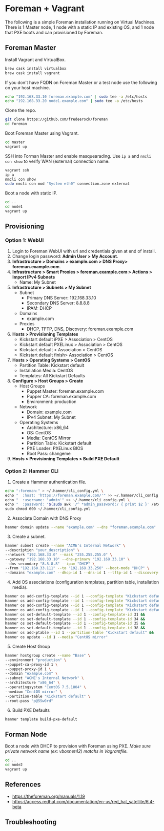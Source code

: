 # Foreman + Vagrant
The following is a simple Foreman installation running on Virtual Machines. There is 1 Master node, 1 node with a static IP and existing OS, and 1 node that PXE boots and can provisioned by Foreman.

## Foreman Master
Install Vagrant and VirtualBox.

```bash
brew cask install virtualbox
brew cask install vagrant
```

If you don't have FQDN on Foreman Master or a test node use the following on your host machine.

```bash
echo "192.168.33.10 foreman.example.com" | sudo tee -a /etc/hosts
echo "192.168.33.20 node1.example.com" | sudo tee -a /etc/hosts
```

Clone the repo.

```bash
git clone https://github.com/fredeerock/foreman
cd foreman
```

Boot Foreman Master using Vagrant.
```bash
cd master
vagrant up
```

SSH into Forman Master and enable masquearading. Use `ip a` and `nmcli con show` to verify WAN (external) connection name.

```bash
vagrant ssh
ip a
nmcli con show
sudo nmcli con mod "System eth0" connection.zone external
```

Boot a node with static IP. 
```bash
cd ..
cd node1
vagrant up
```

## Provisioning

### Option 1: WebUI

1. Login to Foreman WebUI with url and credentials given at end of install.
2. Change login password: **Admin User > My Account**.
3. **Infrastructure > Domains > example.com > DNS Proxy> foreman.example.com**.
4. **Infrastructure > Smart Proxies > foreman.example.com > Actions > Import IPv4 Subnets**
    - Name: My Subnet
5. **Infrastructure > Subnets > My Subnet**
    - Subnet
      - Primary DNS Server: 192.168.33.10
      - Secondary DNS Server: 8.8.8.8
      - IPAM: DHCP
    - Domains
      - example.com
    - Proxies
      - DHCP, TFTP, DNS, Discovery: foreman.example.com
6. **Hosts > Provisioning Templates** 
    - Kickstart default iPXE > Association > CentOS
    - Kickstart default PXELinux > Association > CentOS
    - Kickstart default > Association > CentOS
    - Kickstart default finish> Association > CentOS
7. **Hosts > Operating Systems > CentOS** 
    - Partition Table: Kickstart default
    - Installation Media: CentOS
    - Templates: All Kickstart Defaults
8. **Configure > Host Groups > Create**
    - Host Groups
      - Puppet Master: foreman.example.com
      - Pupper CA: foreman.example.com
      - Environment: production
    - Network
      - Domain: example.com
      - IPv4 Subnet: My Subnet
    - Operating Systems
      - Architecture: x86_64
      - OS: CentOS
      - Media: CentOS Mirror
      - Partition Table: Kickstart default
      - PXE Loader: PXELinux BIOS
      - Root Pass: changeme
9. **Hosts > Provisioning Templates > Build PXE Default**

### Option 2: Hammer CLI

1. Create a Hammer authentication file.

```bash
echo ":foreman:" > ~/.hammer/cli_config.yml \
echo "  :host: 'https://foreman.example.com/'" >> ~/.hammer/cli_config.yml \
echo "  :username: 'admin'" >> ~/.hammer/cli_config.yml \
echo "  :password: '$(sudo awk '/^ *admin_password:/ { print $2 }' /etc/foreman-installer/scenarios.d/foreman-answers.yaml)'" >> ~/.hammer/cli_config.yml \
sudo chmod 600 ~/.hammer/cli_config.yml
```

2. Associate Domain with DNS Proxy

```bash
hammer domain update --name "example.com" --dns "foreman.example.com"
```

3. Create a subnet.

```bash
hammer subnet create --name "ACME's Internal Network" \
--description "your_description" \
--network "192.168.33.0" --mask "255.255.255.0" \
--gateway "192.168.33.10" --dns-primary "192.168.33.10" \
--dns-secondary "8.8.8.8" --ipam "DHCP" \
--from "192.168.33.111" --to "192.168.33.250" --boot-mode "DHCP" \
--domains "example.com" --dhcp-id 1 --dns-id 1 --tftp-id 1 --discovery-id 1
```

4. Add OS associations (configuration templates, partition table, installation media).

```bash
hammer os add-config-template --id 1 --config-template "Kickstart default" &&
hammer os add-config-template --id 1 --config-template "Kickstart default finish" &&
hammer os add-config-template --id 1 --config-template "Kickstart default PXELinux" &&
hammer os add-config-template --id 1 --config-template "Kickstart default iPXE" &&
hammer os set-default-template --id 1 --config-template-id 31 &&
hammer os set-default-template --id 1 --config-template-id 34 &&
hammer os set-default-template --id 1 --config-template-id 35 &&
hammer os set-default-template --id 1 --config-template-id 38 &&
hammer os add-ptable --id 1 --partition-table "Kickstart default" &&
hammer os update --id 1 --media "CentOS mirror"
```

5. Create Host Group

```bash
hammer hostgroup create --name "Base" \
--environment "production" \
--puppet-ca-proxy-id 1 \
--puppet-proxy-id 1 \
--domain "example.com" \
--subnet "ACME's Internal Network" \
--architecture "x86_64" \
--operatingsystem "CentOS 7.5.1804" \
--medium "CentOS mirror" \
--partition-table "Kickstart default" \
--root-pass "p@55w0rd"
```

6. Build PXE Defaults

```bash
hammer template build-pxe-default
```

## Forman Node

Boot a node with DHCP to provision with Foreman using PXE. *Make sure private network name (ex: vboxnet42) matchs in Vagrantfile.* 
```bash
cd ..
cd node2
vagrant up
```

## References
- https://theforeman.org/manuals/1.19
- https://access.redhat.com/documentation/en-us/red_hat_satellite/6.4-beta 

## Troubleshooting
